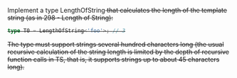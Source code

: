 Implement a type LengthOfString<S> that calculates the length of the template string (as in 298 - Length of String):

```ts
type T0 = LengthOfString<'foo'>; // 3
```

The type must support strings several hundred characters long (the usual recursive calculation of the string length is limited by the depth of recursive function calls in TS, that is, it supports strings up to about 45 characters long).
